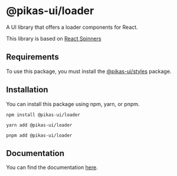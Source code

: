 # @pikas-ui/loader

A UI library that offers a loader components for React.

This library is based on [React Spinners](https://www.davidhu.io/react-spinners/)

## Requirements

To use this package, you must install the [@pikas-ui/styles](https://pikas-ui.vercel.app/utilities/styles) package.

## Installation

You can install this package using npm, yarn, or pnpm.

```
npm install @pikas-ui/loader
```

```
yarn add @pikas-ui/loader
```

```
pnpm add @pikas-ui/loader
```

## Documentation

You can find the documentation [here](https://pikas-ui.vercel.app).